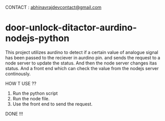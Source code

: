 CONTACT : abhinavrajdevcontact@gmail.com

# door-unlock-ditactor-aurdino-nodejs-python
This project utilizes aurdino to detect if a certain value of analogue signal has been passed to the reciever in aurdino pin. and sends the request to a node server to update the status. And then the node server changes itas status. And a front end which can check the value from the nodejs server continously. 

HOW T USE ??

1. Run the python script
2. Run the node file.
3. Use the front end to send the request.

DONE !!!
